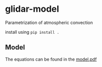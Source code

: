 # glidar-model

Parametrization of atmospheric convection 

install using 
`
pip install .
`

## Model

The equations can be found in the [model.pdf](https://github.com/glidar-project/glidar-model/blob/main/model.pdf)
